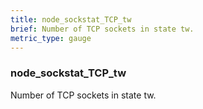 ```yaml
---
title: node_sockstat_TCP_tw
brief: Number of TCP sockets in state tw.
metric_type: gauge
---
```

### node_sockstat_TCP_tw

Number of TCP sockets in state tw.